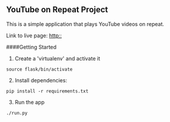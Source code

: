 ## YouTube on Repeat Project

This is a simple application that plays YouTube videos on repeat.

Link to live page: [http::](http:/)

####Getting Started

1) Create a 'virtualenv' and activate it

`source flask/bin/activate`

2) Install dependencies:

`pip install -r requirements.txt`

3) Run the app

`./run.py`